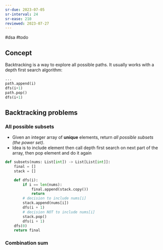 ```yaml
---
sr-due: 2023-07-05
sr-interval: 24
sr-ease: 210
reviewed: 2023-07-27
---
```


#dsa #todo

## Concept

Backtracking is a way to explore all possible
paths. It usually works with a depth first search algorithm:

```python
...
path.append(i)
dfs(i+1)
path.pop()
dfs(i+1)
```

## Backtracking problems

### All possible subsets

- Given an integer array of **unique** elements, return _all possible_ _subsets_ _(the power set)_.
- Idea is to include element then call depth first search on next part of the array, then pop element and do it again

```python
def subsets(nums: List[int]) -> List[List[int]]:
	final = []
	stack = []

	def dfs(i):
		if i == len(nums):
			final.append(stack.copy())
			return
		# decision to include nums[i]
		stack.append(nums[i])
		dfs(i + 1)
		# decision NOT to include nums[i]
		stack.pop()
		dfs(i + 1)
	dfs(0)
	return final
```

### Combination sum
